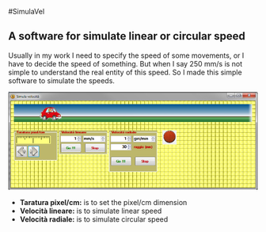 #SimulaVel

## A software for simulate linear or circular speed

Usually in my work I need to specify the speed of some movements, or I have to decide the speed of something. But when I say 250 mm/s is not simple to understand the real entity of this speed. So I made this simple software to simulate the speeds.

![Image](Cattura.PNG)

- **Taratura pixel/cm:** is to set the pixel/cm dimension
- **Velocità lineare:** is to simulate linear speed
- **Velocità radiale:** is to simulate circular speed
